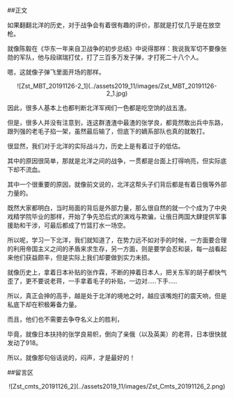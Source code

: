 ##正文

如果翻翻北洋的历史，对于战争会有着很有趣的评价，那就是打仗几乎是在放空枪。

就像陈毅在《华东一年来自卫战争的初步总结》中说得那样：我说我军切不要像张勋的军队，他与段祺瑞打仗，打了三百多万发子弹，才打死二十八个人。

嗯，这就像子弹飞里面开场的那样。

 <div align="center">![Zst_MBT_20191126-2_1](../assets2019_11/images/Zst_MBT_20191126-2_1.jpg)</div>

因此，很多人基本上也都判断北洋军阀们一色都是吃空饷的战五渣。

但是，很多人并没有注意到，连这群渣渣中最渣的张学良，都竟然敢出兵中东路，跟列强的老毛子掐一架，虽然最后输了，但底下的嫡系部队也真的就敢打。

很显然，我们对于北洋的实际战斗力，历史上是有着过于的低估。

其中的原因很简单，那就是北洋之间的战争，一贯都是台面上打得响亮，但实际底下却不流血。

其中一个很重要的原因，就像前文说的，北洋这帮头子们背后都是有着日俄等外部力量的。

既然大家都明白，当时局面的背后是外部力量，那么很自然的就一个个成为了中央戏精学院毕业的那样，开始了争先恐后式的演戏与欺骗，让俄日两国大肆提供军事援助和干涉，可最后都成了竹篮打水一场空。

所以呢，学习一下北洋，我们就知道了，在势力远不如对手的时候，一方面要合理的利用帝国主义之间的矛盾来求生存，另一方面，则是要学会忍和装，每一战看起来他们获益颇丰，但是实际上我们却要做到实力未损。

就像历史上，拿着日本补贴的张作霖，不断的抻着日本人，把关东军的胡子都快气歪了，更不要说老蒋，一手拿着毛子的补贴，一边对.....下手.....

所以，真正会抻的高手，越是处于北洋的境地之时，越应该嘴炮打的震天响，但是私底下却在积极筹备力量。

而且，他们也不需要去争夺名义上的胜利，

毕竟，就像日本扶持的张学良易帜，倒向了亲俄（以及英美）的老蒋，日本很快就发动了918。

所以，就像那句俗话说的，闷声，才是最好的！

##留言区
 <div align="center">![Zst_cmts_20191126_2](../assets2019_11/images/Zst_Cmts_20191126_2.png)</div>